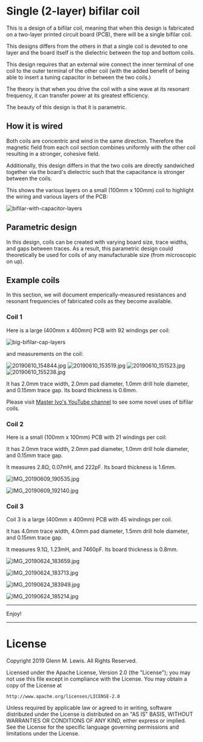 # Single (2-layer) bifilar coil

This is a design of a bifilar coil, meaning that when this design is
fabricated on a two-layer printed circuit board (PCB), there will be a
single bifilar coil.

This designs differs from the others in that a single coil is devoted
to one layer and the board itself is the dielectric between the top and
bottom coils.

This design requires that an external wire connect the inner terminal
of one coil to the outer terminal of the other coil (with the added
benefit of being able to insert a tuning capacitor in between the
two coils.)

The theory is that when you drive the coil with a sine wave at its
resonant frequency, it can transfer power at its greatest efficiency.

The beauty of this design is that it is parametric.

## How it is wired

Both coils are concentric and wind in the same direction.
Therefore the magnetic field from each coil section combines uniformly
with the other coil resulting in a stronger, cohesive field.

Additionally, this design differs in that the two coils are directly
sandwiched together via the board's dielectric such that the capacitance
is stronger between the coils.

This shows the various layers on a small (100mm x 100mm) coil to highlight
the wiring and various layers of the PCB:

![bifilar-with-capacitor-layers](bifilar-with-capacitor-layers.gif)

## Parametric design

In this design, coils can be created with varying board size,
trace widths, and gaps between traces. As a result, this
parametric design could theoretically be used for coils of any
manufacturable size (from microscopic on up).

## Example coils

In this section, we will document emperically-measured resistances
and resonant frequencies of fabricated coils as they become
available.

### Coil 1

Here is a large (400mm x 400mm) PCB with 92 windings per coil:

![big-bifilar-cap-layers](big-bifilar-cap-layers.gif)

and measurements on the coil:

![20190610_154844.jpg](20190610_154844.jpg)
![20190610_153519.jpg](20190610_153519.jpg)
![20190610_151523.jpg](20190610_151523.jpg)
![20190610_155238.jpg](20190610_155238.jpg)

It has 2.0mm trace width, 2.0mm pad diameter, 1.0mm drill hole diameter, and 0.15mm trace gap.
Its board thickness is 0.6mm.

Please visit [Master Ivo's YouTube channel](https://www.youtube.com/channel/UCVZQj8Cl06UDheK3B4N7d9w)
to see some novel uses of bifilar coils.

### Coil 2

Here is a small (100mm x 100mm) PCB with 21 windings per coil:

It has 2.0mm trace width, 2.0mm pad diameter, 1.0mm drill hole diameter, and 0.15mm trace gap.

It measures 2.8Ω, 0.07mH, and 222pF. Its board thickness is 1.6mm.

![IMG_20190609_190535.jpg](IMG_20190609_190535.jpg)

![IMG_20190609_192140.jpg](IMG_20190609_192140.jpg)

### Coil 3

Coil 3 is a large (400mm x 400mm) PCB with 45 windings per coil.

It has 4.0mm trace width, 4.0mm pad diameter, 1.5mm drill hole diameter, and 0.15mm trace gap.

It measures 9.1Ω, 1.23mH, and 7460pF. Its board thickness is 0.8mm.

![IMG_20190624_183659.jpg](IMG_20190624_183659.jpg)

![IMG_20190624_183713.jpg](IMG_20190624_183713.jpg)

![IMG_20190624_183949.jpg](IMG_20190624_183949.jpg)

![IMG_20190624_185214.jpg](IMG_20190624_185214.jpg)

----------------------------------------------------------------------

Enjoy!

----------------------------------------------------------------------

# License

Copyright 2019 Glenn M. Lewis. All Rights Reserved.

Licensed under the Apache License, Version 2.0 (the "License");
you may not use this file except in compliance with the License.
You may obtain a copy of the License at

    http://www.apache.org/licenses/LICENSE-2.0

Unless required by applicable law or agreed to in writing, software
distributed under the License is distributed on an "AS IS" BASIS,
WITHOUT WARRANTIES OR CONDITIONS OF ANY KIND, either express or implied.
See the License for the specific language governing permissions and
limitations under the License.
